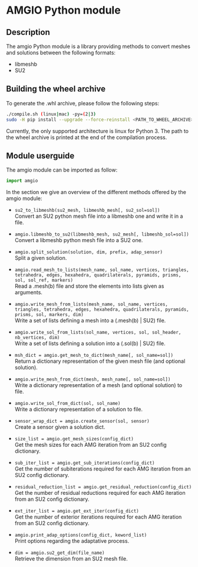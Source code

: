 # AMGIO Python module

## Description

The amgio Python module is a library providing methods to convert meshes and
solutions between the following formats:
* libmeshb
* SU2

## Building the wheel archive

To generate the .whl archive, please follow the following steps:
```bash
./compile.sh (linux|mac) -py=(2|3)
sudo -H pip install --upgrade --force-reinstall <PATH_TO_WHEEL_ARCHIVE>
```
Currently, the only supported architecture is linux for Python 3.
The path to the wheel archive is printed at the end of the compilation process.

## Module userguide

The amgio module can be imported as follow:
```python
import amgio
```

In the section we give an overview of the different methods offered by the
amgio module:

* `su2_to_libmeshb(su2_mesh, libmeshb_mesh[, su2_sol=sol])`  
Convert an SU2 python mesh file into a libmeshb one and write it in a file.  

* `amgio.libmeshb_to_su2(libmeshb_mesh, su2_mesh[, libmeshb_sol=sol])`  
Convert a libmeshb python mesh file into a SU2 one.  

* `amgio.split_solution(solution, dim, prefix, adap_sensor)`  
Split a given solution.  

* `amgio.read_mesh_to_lists(mesh_name, sol_name, vertices, triangles, tetrahedra, edges, hexahedra, quadrilaterals, pyramids, prisms, sol, sol_ref, markers)`  
Read a .mesh(b) file and store the elements into lists given as arguments.  

* `amgio.write_mesh_from_lists(mesh_name, sol_name, vertices, triangles, tetrahedra, edges, hexahedra, quadrilaterals, pyramids, prisms, sol, markers, dim)`  
Write a set of lists defining a mesh into a (.mesh(b) | SU2) file.  

* `amgio.write_sol_from_lists(sol_name, vertices, sol, sol_header, nb_vertices, dim)`  
Write a set of lists defining a solution into a (.sol(b) | SU2) file.  

* `msh_dict = amgio.get_mesh_to_dict(mesh_name[, sol_name=sol])`  
Return a dictionary representation of the given mesh file (and optional solution).  

* `amgio.write_mesh_from_dict(mesh, mesh_name[, sol_name=sol])`  
Write a dictionary representation of a mesh (and optional solution) to file.  

* `amgio.write_sol_from_dict(sol, sol_name)`  
Write a dictionary representation of a solution to file.  

* `sensor_wrap_dict = amgio.create_sensor(sol, sensor)`  
Create a sensor given a solution dict.  

* `size_list = amgio.get_mesh_sizes(config_dict)`  
Get the mesh sizes for each AMG iteration from an SU2 config dictionary.  

* `sub_iter_list = amgio.get_sub_iterations(config_dict)`  
Get the number of subiterations required for each AMG iteration from an
SU2 config dictionary.  

* `residual_reduction_list = amgio.get_residual_reduction(config_dict)`  
Get the number of residual reductions required for each AMG iteration
from an SU2 config dictionary.  

* `ext_iter_list = amgio.get_ext_iter(config_dict)`  
Get the number of exterior iterations required for each AMG iteration
from an SU2 config dictionary.  

* `amgio.print_adap_options(config_dict, keword_list)`  
Print options regarding the adaptative process.  

* `dim = amgio.su2_get_dim(file_name)`  
Retrieve the dimension from an SU2 mesh file.
